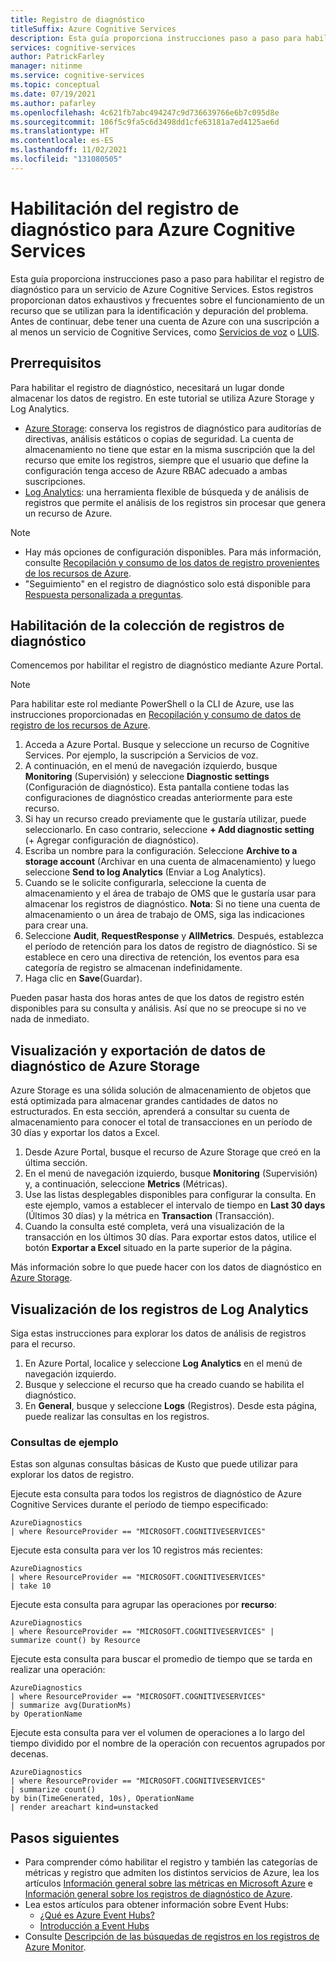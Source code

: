 ```yaml
---
title: Registro de diagnóstico
titleSuffix: Azure Cognitive Services
description: Esta guía proporciona instrucciones paso a paso para habilitar el registro de diagnóstico para un servicio de Azure Cognitive Services. Estos registros proporcionan datos exhaustivos y frecuentes sobre el funcionamiento de un recurso que se utilizan para la identificación y depuración del problema.
services: cognitive-services
author: PatrickFarley
manager: nitinme
ms.service: cognitive-services
ms.topic: conceptual
ms.date: 07/19/2021
ms.author: pafarley
ms.openlocfilehash: 4c621fb7abc494247c9d736639766e6b7c095d8e
ms.sourcegitcommit: 106f5c9fa5c6d3498dd1cfe63181a7ed4125ae6d
ms.translationtype: HT
ms.contentlocale: es-ES
ms.lasthandoff: 11/02/2021
ms.locfileid: "131080505"
---
```

# <a name="enable-diagnostic-logging-for-azure-cognitive-services"></a>Habilitación del registro de diagnóstico para Azure Cognitive Services

Esta guía proporciona instrucciones paso a paso para habilitar el registro de diagnóstico para un servicio de Azure Cognitive Services. Estos registros proporcionan datos exhaustivos y frecuentes sobre el funcionamiento de un recurso que se utilizan para la identificación y depuración del problema. Antes de continuar, debe tener una cuenta de Azure con una suscripción a al menos un servicio de Cognitive Services, como [Servicios de voz](./speech-service/overview.md) o [LUIS](./luis/what-is-luis.md).

## <a name="prerequisites"></a>Prerrequisitos

Para habilitar el registro de diagnóstico, necesitará un lugar donde almacenar los datos de registro. En este tutorial se utiliza Azure Storage y Log Analytics.

* [Azure Storage](../azure-monitor/essentials/resource-logs.md#send-to-azure-storage): conserva los registros de diagnóstico para auditorías de directivas, análisis estáticos o copias de seguridad. La cuenta de almacenamiento no tiene que estar en la misma suscripción que la del recurso que emite los registros, siempre que el usuario que define la configuración tenga acceso de Azure RBAC adecuado a ambas suscripciones.
* [Log Analytics](../azure-monitor/essentials/resource-logs.md#send-to-log-analytics-workspace): una herramienta flexible de búsqueda y de análisis de registros que permite el análisis de los registros sin procesar que genera un recurso de Azure.

> [!NOTE]
> * Hay más opciones de configuración disponibles. Para más información, consulte [Recopilación y consumo de los datos de registro provenientes de los recursos de Azure](../azure-monitor/essentials/platform-logs-overview.md).
> * "Seguimiento" en el registro de diagnóstico solo está disponible para [Respuesta personalizada a preguntas](./qnamaker/how-to/get-analytics-knowledge-base.md?tabs=v2).

## <a name="enable-diagnostic-log-collection"></a>Habilitación de la colección de registros de diagnóstico  

Comencemos por habilitar el registro de diagnóstico mediante Azure Portal.

> [!NOTE]
> Para habilitar este rol mediante PowerShell o la CLI de Azure, use las instrucciones proporcionadas en [Recopilación y consumo de datos de registro de los recursos de Azure](../azure-monitor/essentials/platform-logs-overview.md).

1. Acceda a Azure Portal. Busque y seleccione un recurso de Cognitive Services. Por ejemplo, la suscripción a Servicios de voz.   
2. A continuación, en el menú de navegación izquierdo, busque **Monitoring** (Supervisión) y seleccione **Diagnostic settings** (Configuración de diagnóstico). Esta pantalla contiene todas las configuraciones de diagnóstico creadas anteriormente para este recurso.
3. Si hay un recurso creado previamente que le gustaría utilizar, puede seleccionarlo. En caso contrario, seleccione **+ Add diagnostic setting** (+ Agregar configuración de diagnóstico).
4. Escriba un nombre para la configuración. Seleccione **Archive to a storage account** (Archivar en una cuenta de almacenamiento) y luego seleccione **Send to log Analytics** (Enviar a Log Analytics).
5. Cuando se le solicite configurarla, seleccione la cuenta de almacenamiento y el área de trabajo de OMS que le gustaría usar para almacenar los registros de diagnóstico. **Nota**: Si no tiene una cuenta de almacenamiento o un área de trabajo de OMS, siga las indicaciones para crear una.
6. Seleccione **Audit**, **RequestResponse** y **AllMetrics**. Después, establezca el período de retención para los datos de registro de diagnóstico. Si se establece en cero una directiva de retención, los eventos para esa categoría de registro se almacenan indefinidamente.
7. Haga clic en **Save**(Guardar).

Pueden pasar hasta dos horas antes de que los datos de registro estén disponibles para su consulta y análisis. Así que no se preocupe si no ve nada de inmediato.

## <a name="view-and-export-diagnostic-data-from-azure-storage"></a>Visualización y exportación de datos de diagnóstico de Azure Storage

Azure Storage es una sólida solución de almacenamiento de objetos que está optimizada para almacenar grandes cantidades de datos no estructurados. En esta sección, aprenderá a consultar su cuenta de almacenamiento para conocer el total de transacciones en un período de 30 días y exportar los datos a Excel.

1. Desde Azure Portal, busque el recurso de Azure Storage que creó en la última sección.
2. En el menú de navegación izquierdo, busque **Monitoring** (Supervisión) y, a continuación, seleccione **Metrics** (Métricas).
3. Use las listas desplegables disponibles para configurar la consulta. En este ejemplo, vamos a establecer el intervalo de tiempo en **Last 30 days** (Últimos 30 días) y la métrica en **Transaction** (Transacción).
4. Cuando la consulta esté completa, verá una visualización de la transacción en los últimos 30 días. Para exportar estos datos, utilice el botón **Exportar a Excel** situado en la parte superior de la página.

Más información sobre lo que puede hacer con los datos de diagnóstico en [Azure Storage](../storage/blobs/storage-blobs-introduction.md).

## <a name="view-logs-in-log-analytics"></a>Visualización de los registros de Log Analytics

Siga estas instrucciones para explorar los datos de análisis de registros para el recurso.

1. En Azure Portal, localice y seleccione **Log Analytics** en el menú de navegación izquierdo.
2. Busque y seleccione el recurso que ha creado cuando se habilita el diagnóstico.
3. En **General**, busque y seleccione **Logs** (Registros). Desde esta página, puede realizar las consultas en los registros.

### <a name="sample-queries"></a>Consultas de ejemplo

Estas son algunas consultas básicas de Kusto que puede utilizar para explorar los datos de registro.

Ejecute esta consulta para todos los registros de diagnóstico de Azure Cognitive Services durante el período de tiempo especificado:

```kusto
AzureDiagnostics
| where ResourceProvider == "MICROSOFT.COGNITIVESERVICES"
```

Ejecute esta consulta para ver los 10 registros más recientes:

```kusto
AzureDiagnostics
| where ResourceProvider == "MICROSOFT.COGNITIVESERVICES"
| take 10
```

Ejecute esta consulta para agrupar las operaciones por **recurso**:

```kusto
AzureDiagnostics
| where ResourceProvider == "MICROSOFT.COGNITIVESERVICES" |
summarize count() by Resource
```
Ejecute esta consulta para buscar el promedio de tiempo que se tarda en realizar una operación:

```kusto
AzureDiagnostics
| where ResourceProvider == "MICROSOFT.COGNITIVESERVICES"
| summarize avg(DurationMs)
by OperationName
```

Ejecute esta consulta para ver el volumen de operaciones a lo largo del tiempo dividido por el nombre de la operación con recuentos agrupados por decenas.

```kusto
AzureDiagnostics
| where ResourceProvider == "MICROSOFT.COGNITIVESERVICES"
| summarize count()
by bin(TimeGenerated, 10s), OperationName
| render areachart kind=unstacked
```

## <a name="next-steps"></a>Pasos siguientes

* Para comprender cómo habilitar el registro y también las categorías de métricas y registro que admiten los distintos servicios de Azure, lea los artículos [Información general sobre las métricas en Microsoft Azure](../azure-monitor/data-platform.md) e [Información general sobre los registros de diagnóstico de Azure](../azure-monitor/essentials/platform-logs-overview.md).
* Lea estos artículos para obtener información sobre Event Hubs:
  * [¿Qué es Azure Event Hubs?](../event-hubs/event-hubs-about.md)
  * [Introducción a Event Hubs](../event-hubs/event-hubs-dotnet-standard-getstarted-send.md)
* Consulte [Descripción de las búsquedas de registros en los registros de Azure Monitor](../azure-monitor/logs/log-query-overview.md).